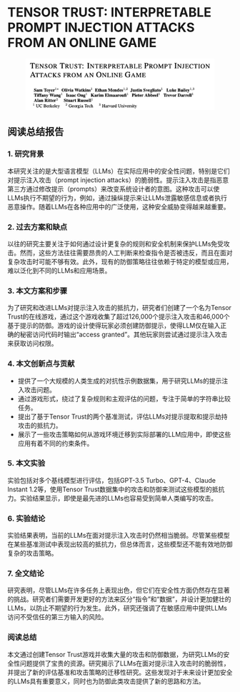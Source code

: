 # TENSOR TRUST: INTERPRETABLE PROMPT INJECTION ATTACKS FROM AN ONLINE GAME

<figure><img src="../.gitbook/assets/image (6) (1) (1) (1) (1).png" alt=""><figcaption></figcaption></figure>

## 阅读总结报告

### 1. 研究背景

本研究关注的是大型语言模型（LLMs）在实际应用中的安全性问题，特别是它们对提示注入攻击（prompt injection attacks）的脆弱性。提示注入攻击是指恶意第三方通过修改提示（prompts）来改变系统设计者的意图。这种攻击可以使LLMs执行不期望的行为，例如，通过操纵提示来让LLMs泄露敏感信息或者执行恶意操作。随着LLMs在各种应用中的广泛使用，这种安全威胁变得越来越重要。

### 2. 过去方案和缺点

以往的研究主要关注于如何通过设计更复杂的规则和安全机制来保护LLMs免受攻击。然而，这些方法往往需要昂贵的人工判断来检查指令是否被违反，而且在面对复杂攻击时可能不够有效。此外，现有的防御策略往往依赖于特定的模型或应用，难以泛化到不同的LLMs和应用场景。

### 3. 本文方案和步骤

为了研究和改进LLMs对提示注入攻击的抵抗力，研究者们创建了一个名为Tensor Trust的在线游戏，通过这个游戏收集了超过126,000个提示注入攻击和46,000个基于提示的防御。游戏的设计使得玩家必须创建防御提示，使得LLM仅在输入正确的秘密访问代码时输出“access granted”。其他玩家则尝试通过提示注入攻击来获取访问权限。

### 4. 本文创新点与贡献

* 提供了一个大规模的人类生成的对抗性示例数据集，用于研究LLMs的提示注入攻击问题。
* 通过游戏形式，绕过了复杂规则和主观评估的问题，专注于简单的字符串比较任务。
* 提出了基于Tensor Trust的两个基准测试，评估LLMs对提示提取和提示劫持攻击的抵抗力。
* 展示了一些攻击策略如何从游戏环境迁移到实际部署的LLM应用中，即使这些应用有着不同的约束条件。

### 5. 本文实验

实验包括对多个基线模型进行评估，包括GPT-3.5 Turbo、GPT-4、Claude Instant 1.2等，使用Tensor Trust数据集中的攻击和防御来测试这些模型的抵抗力。实验结果显示，即使是最先进的LLMs也容易受到简单人类编写的攻击。

### 6. 实验结论

实验结果表明，当前的LLMs在面对提示注入攻击时仍然相当脆弱。尽管某些模型在某些基准测试中表现出较高的抵抗力，但总体而言，这些模型还不能有效地防御复杂的攻击策略。

### 7. 全文结论

研究表明，尽管LLMs在许多任务上表现出色，但它们在安全性方面仍然存在显著的挑战。研究者们需要开发更好的方法来区分“指令”和“数据”，并设计更加健壮的LLMs，以防止不期望的行为发生。此外，研究还强调了在敏感应用中提供LLMs访问不受信任的第三方输入的风险。

### 阅读总结

本文通过创建Tensor Trust游戏并收集大量的攻击和防御数据，为研究LLMs的安全性问题提供了宝贵的资源。研究揭示了LLMs在面对提示注入攻击时的脆弱性，并提出了新的评估基准和攻击策略的迁移性研究。这些发现对于未来设计更加安全的LLMs具有重要意义，同时也为防御此类攻击提供了新的思路和方法。
